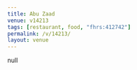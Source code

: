 ```yaml
---
title: Abu Zaad
venue: v14213
tags: [restaurant, food, "fhrs:412742"]
permalink: /v/14213/
layout: venue
---
```

null